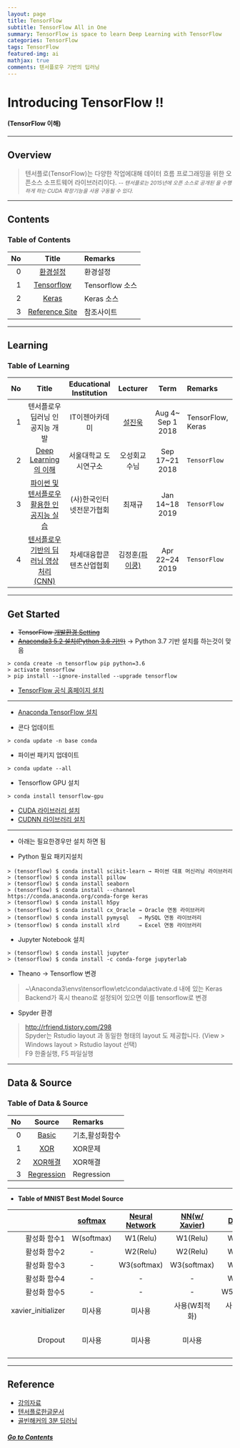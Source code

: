 ```yaml
---
layout: page
title: TensorFlow
subtitle: TensorFlow All in One
summary: TensorFlow is space to learn Deep Learning with TensorFlow
categories: TensorFlow
tags: TensorFlow
featured-img: ai
mathjax: true
comments: 텐서플로우 기반의 딥러닝
---
```


# Introducing TensorFlow !!

#### (TensorFlow 이해)

---

## Overview

> 텐서플로(TensorFlow)는 다양한 작업에대해 데이터 흐름 프로그래밍을 위한 오픈소스 소프트웨어 라이브러리이다.
> <small>-- *텐서플로는 2015년에 오픈 소스로 공개된 을 수행하게 하는 CUDA 확장기능을 사용 구동될 수 있다.* </small>

---

## Contents

### Table of Contents

|No|Title|Remarks|
|-:|:-:|:--|
|0|[환경설정](#get-started)|환경설정|
|1|[Tensorflow](#Tensorflow)|Tensorflow 소스|
|2|[Keras](/Lecture/Keras)|Keras 소스|
|3|[Reference Site](#reference)|참조사이트|

---

## Learning

### Table of Learning

|No|Title|Educational Institution|Lecturer|Term|Remarks|
|-:|:--:|:-:|:--:|:--:|:-|
|1|텐서플로우 딥러닝 인공지능 개발|IT이젠아카데미|[설진욱](https://cafe.naver.com/ugcadman)|Aug 4~ Sep 1 2018|TensorFlow, Keras|
|2|[Deep Learning의 이해](/_pages/AI/TensorFlow/2018-09-17-UDSL-DeepLearning)|서울대학교 도시연구소|오성회교수님|Sep 17~21 2018|`TensorFlow`|
|3|[파이썬 및 텐서플로우 활용한 인공지능 실습](/_pages/AI/TensorFlow/2019-01-14-KIPFA-TensorFlow)|(사)한국인터넷전문가협회|최재규|Jan 14~18 2019|`TensorFlow`|
|4|[텐서플로우 기반의 딥러닝 영상처리(CNN)](/_pages/AI/TensorFlow/2019-04-22-NCIA-CNN)|차세대융합콘텐츠산업협회|김정훈[(파이쿵)](https://pythonkim.tistory.com/)|Apr 22~24 2019|`TensorFlow`|

---

## Get Started

* ~~TensorFlow [개발환경 Setting](https://tensorflow.blog/윈도우즈에-아나콘다-텐서플로우-설치하기/)~~
* ~~[Anaconda3 5.2 설치(Python 3.6 기반)](https://www.anaconda.com/download/#windows)~~ → Python 3.7 기반 설치를 하는것이 맞음

```shell
> conda create -n tensorflow pip python=3.6   
> activate tensorflow   
> pip install --ignore-installed --upgrade tensorflow  
```

* [TensorFlow 공식 홈페이지 설치](https://www.tensorflow.org/install/install_windows)

---

* [Anaconda TensorFlow 설치](https://tensorflow.blog/2018/10/24/pip-install-tensorflow-vs-conda-install-tensorflow/)


* 콘다 업데이트

```shell  
> conda update -n base conda
```

* 파이썬 패키지 업데이트

```shell
> conda update --all
```

* Tensorflow GPU 설치

```shell
> conda install tensorflow-gpu
```

* [CUDA 라이브러리 설치](https://developer.nvidia.com/cuda-toolkit)
* [CUDNN 라이브러리 설치](http://twinstarinfo.blogspot.com/2018/12/tensorflow-gpu-install-nvidia-cuda.htm)

---

* 아래는 필요한경우만 설치 하면 됨
 
* Python 필요 패키지설치

```shell
> (tensorflow) $ conda install scikit-learn → 파이썬 대표 머신러닝 라이브러리  
> (tensorflow) $ conda install pillow  
> (tensorflow) $ conda install seaborn  
> (tensorflow) $ conda install --channel https://conda.anaconda.org/conda-forge keras  
> (tensorflow) $ conda install h5py  
> (tensorflow) $ conda install cx_Oracle → Oracle 연동 라이브러리  
> (tensorflow) $ conda install pymysql   → MySQL 연동 라이브러리  
> (tensorflow) $ conda install xlrd      → Excel 연동 라이브러리  
```

* Jupyter Notebook 설치

```shell
> (tensorflow) $ conda install jupyter  
> (tensorflow) $ conda install -c conda-forge jupyterlab  
```

* Theano -> Tensorflow 변경

> ~\Anaconda3\envs\tensorflow\etc\conda\activate.d 내에 있는 Keras Backend가 혹시 theano로 설정되어 있으면 이를 tensorflow로 변경  

* Spyder 환경

> http://rfriend.tistory.com/298  
> Spyder는 Rstudio layout 과 동일한 형태의 layout 도 제공합니다. (View > Windows layout > Rstudio layout 선택)  
> F9 한줄실행, F5 파일실행  

---


## Data & Source

### Table of Data & Source

|No|Source|Remarks|
|-:|:-:|:--|
|0|[Basic](https://github.com/shpimit/shpimit.github.io/tree/master/blog/TensorFlow/src/TensorFlowBasic.ipynb)|기초,활성화함수|
|1|[XOR](https://github.com/shpimit/shpimit.github.io/tree/master/blog/TensorFlow/src/XOR_Tensorflow.ipynb)|XOR문제|
|2|[XOR해결](https://github.com/shpimit/shpimit.github.io/tree/master/blog/TensorFlow/src/XOR-Solution.ipynb)|XOR해결|
|3|[Regression](https://github.com/shpimit/shpimit.github.io/tree/master/blog/TensorFlow/src/Regression.ipynb)|Regression|

---

* **Table of MNIST Best Model Source**  

||[softmax](https://github.com/shpimit/shpimit.github.io/tree/master/blog/TensorFlow/src/01_mnist_softmax.ipynb)|[Neural Network](https://github.com/shpimit/shpimit.github.io/tree/master/blog/TensorFlow/src/02_mnist_nn.ipynb)|[NN(w/ Xavier)](https://github.com/shpimit/shpimit.github.io/tree/master/blog/TensorFlow/src/03_mnist_xavier.ipynb)|[Deep NN](https://github.com/shpimit/shpimit.github.io/tree/master/blog/TensorFlow/src/04_mnist_deep.ipynb)|[DNN(w/ dropout)](https://github.com/shpimit/shpimit.github.io/tree/master/blog/TensorFlow/src/05_mnist_dropout.ipynb)|
|--:|:-:|:-:|:-:|:-:|:-:|
|활성화 함수1|W(softmax)|W1(Relu)|W1(Relu)|W1(Relu)|W1(Relu)|
|활성화 함수2|-|W2(Relu)|W2(Relu)|W2(Relu)|W2(Relu)|
|활성화 함수3|-|W3(softmax)|W3(softmax)|W3(Relu)|W3(Relu)|
|활성화 함수4|-|-|-|W4(Relu)|W4(Relu)|
|활성화 함수5|-|-|-|W5(softmax)|W5(softmax))|
|xavier_initializer|미사용|미사용|사용(W최적화)|사용(W최적화)|사용(W최적화)|
|Dropout|미사용|미사용|미사용|미사용|사용(훈련시:0.7,테스트시:1.0)|

---

## Reference

* [강의자료](http://bit.ly/2RoWaQq)
* [텐서플로한글문서](https://tensorflowkorea.gitbooks.io/tensorflow-kr/content/)
* [골빈해커의 3분 딥러닝](https://github.com/golbin/TensorFlow-Tutorials)

##### [Go to Contents](#contents)